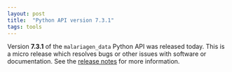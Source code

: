 ```yaml
---
layout: post
title:  "Python API version 7.3.1"
tags: tools
---
```


Version <strong>7.3.1</strong> of the `malariagen_data` Python API was
released today. This is a micro release which resolves bugs or other
issues with software or documentation. See the [release
notes](https://github.com/malariagen/malariagen-data-python/releases/tag/v7.3.1)
for more information.
